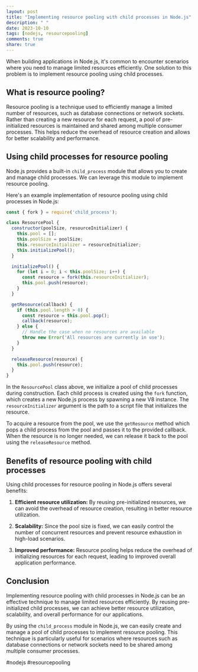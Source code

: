 ```yaml
---
layout: post
title: "Implementing resource pooling with child processes in Node.js"
description: " "
date: 2023-10-10
tags: [nodejs, resourcepooling]
comments: true
share: true
---
```


When building applications in Node.js, it's common to encounter scenarios where you need to manage limited resources efficiently. One solution to this problem is to implement resource pooling using child processes.

## What is resource pooling?

Resource pooling is a technique used to efficiently manage a limited number of resources, such as database connections or network sockets. Rather than creating a new resource for each request, a pool of pre-initialized resources is maintained and shared among multiple consumer processes. This helps reduce the overhead of resource creation and allows for better scalability and performance.

## Using child processes for resource pooling

Node.js provides a built-in `child_process` module that allows you to create and manage child processes. We can leverage this module to implement resource pooling.

Here's an example implementation of resource pooling using child processes in Node.js:

```javascript
const { fork } = require('child_process');

class ResourcePool {
  constructor(poolSize, resourceInitializer) {
    this.pool = [];
    this.poolSize = poolSize;
    this.resourceInitializer = resourceInitializer;
    this.initializePool();
  }

  initializePool() {
    for (let i = 0; i < this.poolSize; i++) {
      const resource = fork(this.resourceInitializer);
      this.pool.push(resource);
    }
  }

  getResource(callback) {
    if (this.pool.length > 0) {
      const resource = this.pool.pop();
      callback(resource);
    } else {
      // Handle the case when no resources are available
      throw new Error('All resources are currently in use');
    }
  }

  releaseResource(resource) {
    this.pool.push(resource);
  }
}
```

In the `ResourcePool` class above, we initialize a pool of child processes during construction. Each child process is created using the `fork` function, which creates a new Node.js process by spawning a new V8 instance. The `resourceInitializer` argument is the path to a script file that initializes the resource.

To acquire a resource from the pool, we use the `getResource` method which pops a child process from the pool and passes it to the provided callback. When the resource is no longer needed, we can release it back to the pool using the `releaseResource` method.

## Benefits of resource pooling with child processes

Using child processes for resource pooling in Node.js offers several benefits:

1. **Efficient resource utilization:** By reusing pre-initialized resources, we can avoid the overhead of resource creation, resulting in better resource utilization.

2. **Scalability:** Since the pool size is fixed, we can easily control the number of concurrent resources and prevent resource exhaustion in high-load scenarios.

3. **Improved performance:** Resource pooling helps reduce the overhead of initializing resources for each request, leading to improved overall application performance.

## Conclusion

Implementing resource pooling with child processes in Node.js can be an effective technique to manage limited resources efficiently. By reusing pre-initialized child processes, we can achieve better resource utilization, scalability, and overall performance for our applications.

By using the `child_process` module in Node.js, we can easily create and manage a pool of child processes to implement resource pooling. This technique is particularly useful for scenarios where resources such as database connections or network sockets need to be shared among multiple consumer processes.

#nodejs #resourcepooling